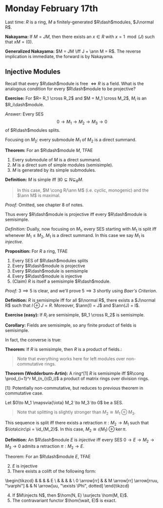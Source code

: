 # Monday February 17th

Last time: $R$ is a ring, $M$ a finitely-generated $R\dash$modules, $J\normal R$.

**Nakayama:** 
If $M = JM$, then there exists an $x\in R$ with $x = 1 \mod (J)$ such that $xM = (0)$.

**Generalized Nakayama:**
$M = JM \iff J + \ann M = R$.
The reverse implication is immediate, the forward is by Nakayama.

## Injective Modules

Recall that every $R\dash$module is free $\iff R$ is a field.
What is the analogous condition for every $R\dash$module to be projective?

**Exercise:**
For $R=  R_1 \cross R_2$ and $M = M_1 \cross M_2$, $M_i$ is an $R_i\dash$module.

*Answer:*
Every SES 
$$
0\to M_1 \to M_2 \to M_3 \to 0
$$ 
of $R\dash$modules splits.

Focusing on $M_2$: every submodule $M_1$ of $M_2$ is a direct summand.

**Theorem:**
For an $R\dash$module $M$, TFAE

1. Every submodule of $M$ is a direct summand.
2. $M$ is a direct sum of simple modules (semisimple).
3. $M$ is generated by its simple submodules.

**Definition:**
$M$ is simple iff $\exists 0 \subsetneq N \subsetneq_R M$.

> In this case, $M \cong R/\ann M$ (i.e. cyclic, monogenic) and the $\ann M$ is maximal.

*Proof:*
Omitted, see chapter 8 of notes.

Thus every $R\dash$module is projective iff every $R\dash$module is semisimple.

*Definition:*
Dually, now focusing on $M_1$, every SES starting with $M_1$ is split iff whenever $M_1 \leq M_2$, $M_1$ is a direct summand.
In this case we say $M_1$ is *injective*.

**Proposition:**
For $R$ a ring, TFAE

1. Every SES of $R\dash$modules splits
2. Every $R\dash$module is projective
3. Every $R\dash$module is semisimple
4. Every $R\dash$module is injective
5. (Claim) $R$ is itself a semisimple $R\dash$module.

*Proof:*
$3 \implies 5$ is clear, and we'll prove $5\implies 3$ shortly using *Baer's Criterion*.

**Definition:**
$R$ is semisimple iff for all $I\normal R$, there exists a $J\normal R$ such that $I\oplus J = R$.
Moreover, $\ann(I) = J$ and $\ann(J) = I$.

**Exercise (easy):**
If $R_i$ are semisimple, $R_1 \cross R_2$ is semisimple.

**Corollary:**
Fields are semisimple, so any finite product of fields is semisimple.

In fact, the converse is true:

**Theorem:**
If $R$ is semisimple, then $R$ is a product of fields.:

> Note that everything works here for left modules over non-commutative rings.

**Theorem (Wedderburn-Artin):**
A ring^[1] $R$ is semisimple iff $R\cong \prod_{i=1}^r M_{n_i}(D_i)$ a product of matrix rings over division rings.

[1]: Potentially non-commutative, but reduces to previous theorem in commutative case.

Let $0\to M_1 \mapsvia{\iota} M_2 \to M_3 \to 0$ be a SES.

> Note that splitting is slightly stronger than $M_2 \cong M_1 \oplus M_3$.

This sequence is split iff there exists a retraction $\pi: M_2 \to M_1$ such that $\iota\circ\pi = \id_{M_2}$.
In this case, $M_2 \cong \iota(M_1) \oplus \ker \pi$.

**Definition:**
An $R\dash$module $E$ is *injective* iff every SES $0\to E \to M_2 \to M_3 \to 0$ admits a retraction $\pi: M_2 \to E$.

Theorem:
For an $R\dash$module $E$, TFAE

2. $E$ is injective
3. There exists a colift of the following form:

\begin{tikzcd}
             &  &                                      &  & E                                    \\
             &  &                                      &  &                                      \\
0 \arrow[rr] &  & M \arrow[rr] \arrow[rruu, "\varphi"] &  & N \arrow[uu, "\exists \Phi", dotted]
\end{tikzcd}

4. If $M\injects N$, then $\hom(N, E) \surjects \hom(M, E)$.
5. The contravariant functor $\hom(\wait, E)$ is exact.
